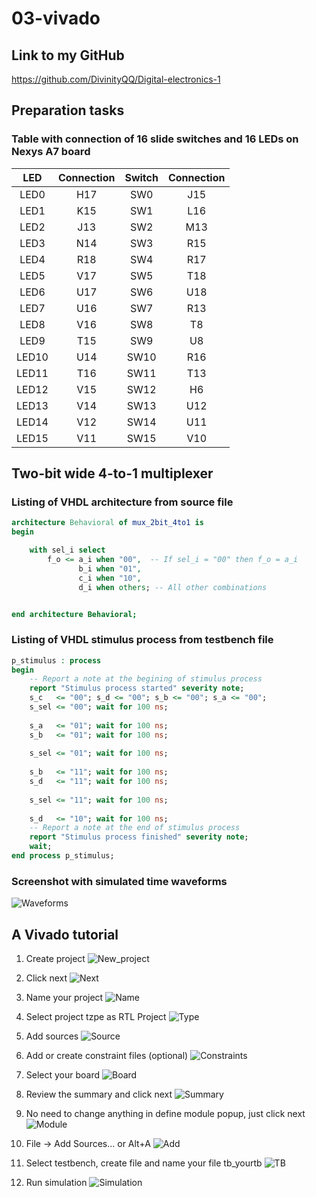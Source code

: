 # 03-vivado

## Link to my GitHub

https://github.com/DivinityQQ/Digital-electronics-1

## Preparation tasks

### Table with connection of 16 slide switches and 16 LEDs on Nexys A7 board

| **LED** | **Connection** | **Switch** | **Connection** | 
| :-: | :-: | :-: | :-: |
| LED0 | H17 | SW0 | J15 |
| LED1 | K15 | SW1 | L16 |
| LED2 | J13 | SW2 | M13 |
| LED3 | N14 | SW3 | R15 |
| LED4 | R18 | SW4 | R17 |
| LED5 | V17 | SW5 | T18 |
| LED6 | U17 | SW6 | U18 |
| LED7 | U16 | SW7 | R13 |
| LED8 | V16 | SW8 | T8 |
| LED9 | T15 | SW9 | U8 |
| LED10 | U14 | SW10 | R16 |
| LED11 | T16 | SW11 | T13 |
| LED12 | V15 | SW12 | H6 |
| LED13 | V14 | SW13 | U12 |
| LED14 | V12 | SW14 | U11 |
| LED15 | V11 | SW15 | V10 |

## Two-bit wide 4-to-1 multiplexer

### Listing of VHDL architecture from source file

```vhdl
architecture Behavioral of mux_2bit_4to1 is
begin

    with sel_i select
        f_o <= a_i when "00",  -- If sel_i = "00" then f_o = a_i
               b_i when "01",
               c_i when "10",
               d_i when others; -- All other combinations


end architecture Behavioral;
```

### Listing of VHDL stimulus process from testbench file

```vhdl
p_stimulus : process
begin
    -- Report a note at the begining of stimulus process
    report "Stimulus process started" severity note;
    s_c   <= "00"; s_d <= "00"; s_b <= "00"; s_a <= "00";
    s_sel <= "00"; wait for 100 ns;
    
    s_a   <= "01"; wait for 100 ns;
    s_b   <= "01"; wait for 100 ns;
    
    s_sel <= "01"; wait for 100 ns;
    
    s_b   <= "11"; wait for 100 ns;
    s_d   <= "11"; wait for 100 ns;
    
    s_sel <= "11"; wait for 100 ns;
    
    s_d   <= "10"; wait for 100 ns;
    -- Report a note at the end of stimulus process
    report "Stimulus process finished" severity note;
    wait;
end process p_stimulus;
```

### Screenshot with simulated time waveforms

![Waveforms](Images/waveforms.png)

## A Vivado tutorial

1. Create project
![New_project](new_project.png)

2. Click next
![Next](Images/next.png)

3. Name your project
![Name](Images/name.png)

4. Select project tzpe as RTL Project
![Type](Images/type.png)

5. Add sources
![Source](Images/source.png)

6. Add or create constraint files (optional)
![Constraints](Images/constraints.png)

7. Select your board
![Board](Images/boards.png)

8. Review the summary and click next
![Summary](Images/summary.png)

9. No need to change anything in define module popup, just click next
![Module](Images/module.png)

10. File -> Add Sources... or Alt+A
![Add](Images/add.png)

11. Select testbench, create file and name your file tb_yourtb
![TB](Images/tb.png)

12. Run simulation
![Simulation](Images/sim.png)